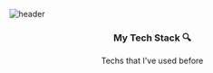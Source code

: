 ![header](https://capsule-render.vercel.app/api?type=slice&color=&height=300&section=header&text=SeokheePark&fontSize=90)


<h3 align = center> My Tech Stack 🔍 </h3>
<p align = center> Techs that I've used before </p>
